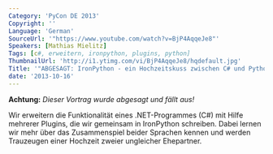 ```yaml
---
Category: 'PyCon DE 2013'
Copyright: ''
Language: 'German'
SourceUrl: '"https://www.youtube.com/watch?v=BjP4AqqeJe8"'
Speakers: [Mathias Mielitz]
Tags: [c#, erweitern, ironpython, plugins, python]
ThumbnailUrl: 'http://i1.ytimg.com/vi/BjP4AqqeJe8/hqdefault.jpg'
Title: '"ABGESAGT: IronPython - ein Hochzeitskuss zwischen C# und Python"'
date: '2013-10-16'
---
```

**Achtung:** *Dieser Vortrag wurde abgesagt und fällt aus!*

Wir erweitern die Funktionalität eines .NET-Programmes (C#) mit Hilfe mehrerer Plugins, die wir gemeinsam in IronPython schreiben.
Dabei lernen wir mehr über das Zusammenspiel beider Sprachen kennen und werden Trauzeugen einer Hochzeit zweier ungleicher Ehepartner.